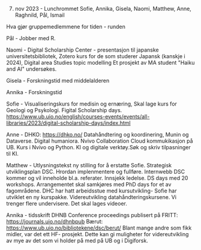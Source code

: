 7. nov 2023 - Lunchrommet
Sofie, Annika, Gisela, Naomi, Matthew, Anne, Raghnild, Pål, Ismail

Hva gjør gruppemedlemmene for tiden - runden

Pål - Jobber med R.

Naomi - Digital Scholarship Center - presentasjon til japanske universitetsbibliotek, 
Zotero kurs for de som studerer Japansk (kanskje i 2024), Digital area Studies topic 
modelling Et prosjekt av MA student "Haiku and AI" undersøkes.

Gisela - Forskningstid med middelalderen

Annika - Forskningstid

Sofie - Visualiseringskurs for medisin og ernæring, Skal lage kurs for Geologi og Psykologi. Figital Scholarship days. 
https://www.ub.uio.no/english/courses-events/events/all-libraries/2023/digital-scholarship-days/index.html

Anne - DHKO: https://dhko.no/
Datahåndtering og koordinering, Munin og Dataverse. Digital humaniora. Nvivo Collaboration Cloud  kommukikasjon på UB.
Kurs i Nvivo og Python. KI og digitale verktøy.Søk og skriv tilpasninger til KI.

Matthew - Utlysningstekst ny stilling for å erstatte Sofie. Strategisk utviklingsplan DSC. Hrordan implenmentere og fullføre. 
Internwebb DSC kommer og vil inneholde bl.a. referater. Innsjekk ledelse. DS days med 20 workshops. Arrangementet skal 
samkjøres med PhD days for et av fagområdene. DHC har hatt arbeidsstue med kursutvikling- Sofie har utviklet en ny kurspakke. 
Videreutvikling datahåndteringskursene. Vi trenger flere undervisere. Det skal lages videoer.

Annika - tidsskrift DHNB Conference proceedings publisert på FRITT: https://journals.uio.no/dhnbpub
Bærut: https://www.ub.uio.no/bibliotekene/dsc/berut/
Blant mange andre som fikk midler, var det ett HF- prosjekt. Dette kan gi muligheter for videreutvikling av mye 
av det som vi holder på med på UB og i Digiforsk.











